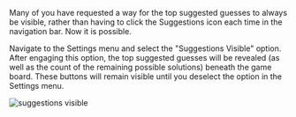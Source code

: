 Many of you have requested a way for the top suggested guesses to always be visible, rather than having to click the Suggestions icon each time in the navigation bar. Now it is possible.

Navigate to the Settings menu and select the "Suggestions Visible" option. After engaging this option, the top suggested guesses will be revealed (as well as the count of the remaining possible solutions) beneath the game board. These buttons will remain visible until you deselect the option in the Settings menu.

![suggestions visible](/images/suggestions_visible.jpg)

